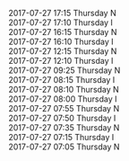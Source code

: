 2017-07-27 17:15 Thursday  N  
2017-07-27 17:10 Thursday  I  
2017-07-27 16:15 Thursday  N  
2017-07-27 16:10 Thursday  I  
2017-07-27 12:15 Thursday  N  
2017-07-27 12:10 Thursday  I  
2017-07-27 09:25 Thursday  N  
2017-07-27 08:15 Thursday  I  
2017-07-27 08:10 Thursday  N  
2017-07-27 08:00 Thursday  I  
2017-07-27 07:55 Thursday  N  
2017-07-27 07:50 Thursday  I  
2017-07-27 07:35 Thursday  N  
2017-07-27 07:15 Thursday  I  
2017-07-27 07:05 Thursday  N  
